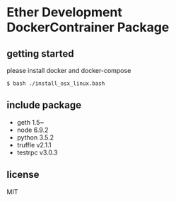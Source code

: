 # Ether Development DockerContrainer Package

## getting started

please install docker and docker-compose

```
$ bash ./install_osx_linux.bash
```
## include package

- geth 1.5~
- node 6.9.2
- python 3.5.2
- truffle v2.1.1
- testrpc v3.0.3


## license

MIT
